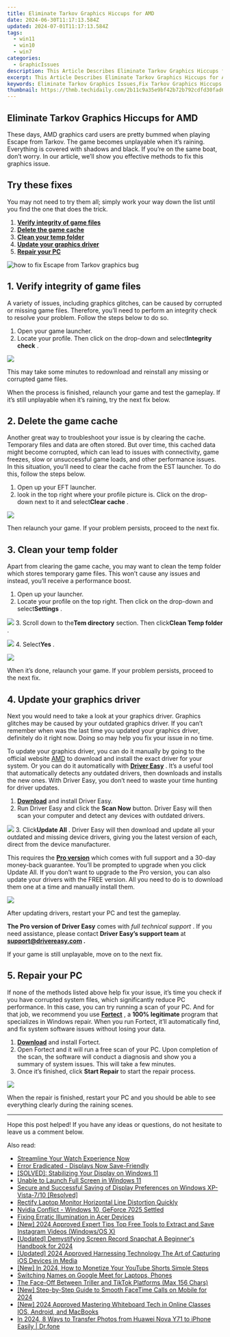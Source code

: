 ```yaml
---
title: Eliminate Tarkov Graphics Hiccups for AMD
date: 2024-06-30T11:17:13.584Z
updated: 2024-07-01T11:17:13.584Z
tags:
  - win11
  - win10
  - win7
categories:
  - GraphicIssues
description: This Article Describes Eliminate Tarkov Graphics Hiccups for AMD
excerpt: This Article Describes Eliminate Tarkov Graphics Hiccups for AMD
keywords: Eliminate Tarkov Graphics Issues,Fix Tarkov Graphics Hiccups AMD,Resolve AMD Graphics Problems in Tarkov,Optimize Tarkov Gameplay with AMD Graphics Fixes,Improve Tarkov Performance on AMD GPUs,Enhance AMD Graphics Gaming in Tarkov,Troubleshoot Tarkov Graphics Glitches (AMD)
thumbnail: https://thmb.techidaily.com/2b11c9a35e9bf42b72b792cdfd30fad6b2d3f68c7ff5c3220b9ec5f91e6995e4.jpg
---
```


## Eliminate Tarkov Graphics Hiccups for AMD

 These days, AMD graphics card users are pretty bummed when playing Escape from Tarkov. The game becomes unplayable when it’s raining. Everything is covered with shadows and black. If you’re on the same boat, don’t worry. In our article, we’ll show you effective methods to fix this graphics issue.

## Try these fixes

 You may not need to try them all; simply work your way down the list until you find the one that does the trick.

1. **[Verify integrity of game files](#fix1)**
2. **[Delete the game cache](#fix2)**
3. **[Clean your temp folder](#fix3)**
4. **[Update your graphics driver](#fix4)**
5. **[Repair your PC](#fix5)**

![how to fix Escape from Tarkov graphics bug](https://images.drivereasy.com/wp-content/uploads/2021/12/litterally-unplayable-1200x674.jpg)

## 1\. Verify integrity of game files

 A variety of issues, including graphics glitches, can be caused by corrupted or missing game files. Therefore, you’ll need to perform an integrity check to resolve your problem. Follow the steps below to do so.

1. Open your game launcher.
2. Locate your profile. Then click on the drop-down and select**Integrity check** .  

![](https://images.drivereasy.com/wp-content/uploads/2021/12/integrity-check-1.png)

 This may take some minutes to redownload and reinstall any missing or corrupted game files.

 When the process is finished, relaunch your game and test the gameplay. If it’s still unplayable when it’s raining, try the next fix below.

## 2\. Delete the game cache

 Another great way to troubleshoot your issue is by clearing the cache. Temporary files and data are often stored. But over time, this cached data might become corrupted, which can lead to issues with connectivity, game freezes, slow or unsuccessful game loads, and other performance issues. In this situation, you’ll need to clear the cache from the EST launcher. To do this, follow the steps below.

1. Open up your EFT launcher.
2. look in the top right where your profile picture is. Click on the drop-down next to it and select**Clear cache** .  

![](https://images.drivereasy.com/wp-content/uploads/2021/12/clear-cache.png)

 Then relaunch your game. If your problem persists, proceed to the next fix.

## 3\. Clean your temp folder

 Apart from clearing the game cache, you may want to clean the temp folder which stores temporary game files. This won’t cause any issues and instead, you’ll receive a performance boost.

1. Open up your launcher.
2. Locate your profile on the top right. Then click on the drop-down and select**Settings** .  

![](https://images.drivereasy.com/wp-content/uploads/2021/12/delete-temp-folder.png)
3. Scroll down to the**Tem directory** section. Then click**Clean Temp folder** .  

![](https://images.drivereasy.com/wp-content/uploads/2021/12/clean-temp-folder.png)
4. Select**Yes** .  

![](https://images.drivereasy.com/wp-content/uploads/2021/12/confirm-to-clear-temp-folder.png)

 When it’s done, relaunch your game. If your problem persists, proceed to the next fix.

## 4\. Update your graphics driver

 Next you would need to take a look at your graphics driver. Graphics glitches may be caused by your outdated graphics driver. If you can’t remember when was the last time you updated your graphics driver, definitely do it right now. Doing so may help you fix your issue in no time.

 To update your graphics driver, you can do it manually by going to the official website [AMD](https://www.amd.com/en/support) to download and install the exact driver for your system. Or you can do it automatically with **[Driver Easy](https://tools.techidaily.com/drivereasy/download/)**  . It’s a useful tool that automatically detects any outdated drivers, then downloads and installs the new ones. With Driver Easy, you don’t need to waste your time hunting for driver updates.

1. **[Download](https://tools.techidaily.com/drivereasy/download/)**  and install Driver Easy.
2. Run Driver Easy and click the **Scan Now** button. Driver Easy will then scan your computer and detect any devices with outdated drivers.  

![](https://images.drivereasy.com/wp-content/uploads/2021/08/scan-now-v5_7_0.jpg)
3. Click**Update All** . Driver Easy will then download and update all your outdated and missing device drivers, giving you the latest version of each, direct from the device manufacturer.  

 This requires the **[Pro version](https://tools.techidaily.com/drivereasy/download/)**  which comes with full support and a 30-day money-back guarantee. You’ll be prompted to upgrade when you click Update All. If you don’t want to upgrade to the Pro version, you can also update your drivers with the FREE version. All you need to do is to download them one at a time and manually install them.  

![](https://images.drivereasy.com/wp-content/uploads/2021/01/amd-5700-xt-1.jpg)

After updating drivers, restart your PC and test the gameplay.

**The Pro version of Driver Easy** comes with _full technical support_ . If you need assistance, please contact **Driver Easy’s support team** at **[support@drivereasy.com](mailto:support@drivereasy.com) .**

If your game is still unplayable, move on to the next fix.

## 5\. Repair your PC

 If none of the methods listed above help fix your issue, it’s time you check if you have corrupted system files, which significantly reduce PC performance. In this case, you can try running a scan of your PC. And for that job, we recommend you use **[Fortect](https://tools.techidaily.com/drivereasy/download/)**  , a **100% legitimate** program that specializes in Windows repair. When you run Fortect, it’ll automatically find, and fix system software issues without losing your data.

1. **[Download](https://tools.techidaily.com/drivereasy/download/)**  and install Fortect.
2. Open Fortect and it will run a free scan of your PC. Upon completion of the scan, the software will conduct a diagnosis and show you a summary of system issues. This will take a few minutes.
3. Once it’s finished, click **Start Repair** to start the repair process.  

![](https://images.drivereasy.com/wp-content/uploads/2020/10/fortect-start-repair.jpg)

 When the repair is finished, restart your PC and you should be able to see everything clearly during the raining scenes.

---

 Hope this post helped! If you have any ideas or questions, do not hesitate to leave us a comment below.

<ins class="adsbygoogle"
     style="display:block"
     data-ad-format="autorelaxed"
     data-ad-client="ca-pub-7571918770474297"
     data-ad-slot="1223367746"></ins>



<ins class="adsbygoogle"
     style="display:block"
     data-ad-client="ca-pub-7571918770474297"
     data-ad-slot="8358498916"
     data-ad-format="auto"
     data-full-width-responsive="true"></ins>

<span class="atpl-alsoreadstyle">Also read:</span>
<div><ul>
<li><a href="https://graphic-issues.techidaily.com/streamline-your-watch-experience-now/"><u>Streamline Your Watch Experience Now</u></a></li>
<li><a href="https://graphic-issues.techidaily.com/error-eradicated-displays-now-save-friendly/"><u>Error Eradicated - Displays Now Save-Friendly</u></a></li>
<li><a href="https://graphic-issues.techidaily.com/solved-stabilizing-your-display-on-windows-11/"><u>[SOLVED]: Stabilizing Your Display on Windows 11</u></a></li>
<li><a href="https://graphic-issues.techidaily.com/unable-to-launch-full-screen-in-windows-11/"><u>Unable to Launch Full Screen in Windows 11</u></a></li>
<li><a href="https://graphic-issues.techidaily.com/secure-and-successful-saving-of-display-preferences-on-windows-xp-vista-710-resolved/"><u>Secure and Successful Saving of Display Preferences on Windows XP-Vista-7/10 [Resolved]</u></a></li>
<li><a href="https://graphic-issues.techidaily.com/rectify-laptop-monitor-horizontal-line-distortion-quickly/"><u>Rectify Laptop Monitor Horizontal Line Distortion Quickly</u></a></li>
<li><a href="https://graphic-issues.techidaily.com/nvidia-conflict-windows-10-geforce-7025-settled/"><u>Nvidia Conflict - Windows 10, GeForce 7025 Settled</u></a></li>
<li><a href="https://graphic-issues.techidaily.com/fixing-erratic-illumination-in-acer-devices/"><u>Fixing Erratic Illumination in Acer Devices</u></a></li>
<li><a href="https://instagram-clips.techidaily.com/new-2024-approved-expert-tips-top-free-tools-to-extract-and-save-instagram-videos-windowsos-x/"><u>[New] 2024 Approved  Expert Tips  Top Free Tools to Extract and Save Instagram Videos (Windows/OS X)</u></a></li>
<li><a href="https://snapchat-videos.techidaily.com/updated-demystifying-screen-record-snapchat-a-beginners-handbook-for-2024/"><u>[Updated] Demystifying Screen Record Snapchat  A Beginner's Handbook for 2024</u></a></li>
<li><a href="https://eaxpv-info.techidaily.com/updated-2024-approved-harnessing-technology-the-art-of-capturing-ios-devices-in-media/"><u>[Updated] 2024 Approved  Harnessing Technology  The Art of Capturing iOS Devices in Media</u></a></li>
<li><a href="https://eaxpv-info.techidaily.com/new-in-2024-how-to-monetize-your-youtube-shorts-simple-steps/"><u>[New] In 2024, How to Monetize Your YouTube Shorts  Simple Steps</u></a></li>
<li><a href="https://video-capture.techidaily.com/switching-names-on-google-meet-for-laptops-phones/"><u>Switching Names on Google Meet for Laptops, Phones</u></a></li>
<li><a href="https://tiktok-video-recordings.techidaily.com/the-face-off-between-triller-and-tiktok-platforms-max-156-chars/"><u>The Face-Off Between Triller and TikTok Platforms (Max 156 Chars)</u></a></li>
<li><a href="https://screen-capture.techidaily.com/new-step-by-step-guide-to-smooth-facetime-calls-on-mobile-for-2024/"><u>[New] Step-by-Step Guide to Smooth FaceTime Calls on Mobile for 2024</u></a></li>
<li><a href="https://on-screen-recording.techidaily.com/new-2024-approved-mastering-whiteboard-tech-in-online-classes-ios-android-and-macbooks/"><u>[New] 2024 Approved  Mastering Whiteboard Tech in Online Classes  IOS, Android, and MacBooks</u></a></li>
<li><a href="https://android-transfer.techidaily.com/in-2024-8-ways-to-transfer-photos-from-huawei-nova-y71-to-iphone-easily-drfone-by-drfone-transfer-from-android-transfer-from-android/"><u>In 2024, 8 Ways to Transfer Photos from Huawei Nova Y71 to iPhone Easily | Dr.fone</u></a></li>
</ul></div>
